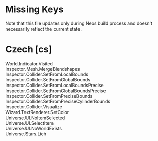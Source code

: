 # Missing Keys
Note that this file updates only during Neos build process and doesn't necessarily reflect the current state.

# Czech [cs]
World.Indicator.Visited  
Inspector.Mesh.MergeBlendshapes  
Inspector.Collider.SetFromLocalBounds  
Inspector.Collider.SetFromGlobalBounds  
Inspector.Collider.SetFromLocalBoundsPrecise  
Inspector.Collider.SetFromGlobalBoundsPrecise  
Inspector.Collider.SetFromPreciseBounds  
Inspector.Collider.SetFromPreciseCylinderBounds  
Inspector.Collider.Visualize  
Wizard.TextRenderer.SetColor  
Universe.UI.NoItemSelected  
Universe.UI.SelectItem  
Universe.UI.NoWorldExists  
Universe.Stars.Lich  

